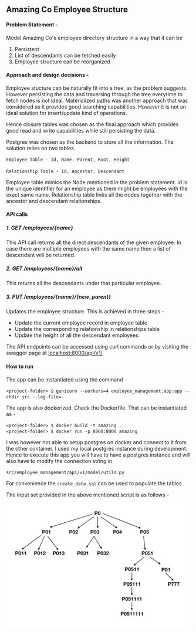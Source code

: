 ## Amazing Co Employee Structure
#### Problem Statement - 
Model Amazing Co's employee directory structure in a way that it can be 
1. Persistent
2. List of descendants can be fetched easily 
3. Employee structure can be reorganized 

#### Approach and design decisions - 
Employee stucture can be naturally fit into a tree, as the problem suggests. However persisting the data and traversing through the tree everytime to fetch nodes is not ideal. 
Materialized paths was another approach that was considered as it provides good searching capabilities. However it is not an ideal solution for insert/update kind of operations. 

Hence closure tables was chosen as the final approach which provides good read and write capabilities while still persisting the data. 

Postgres was chosen as the backend to store all  the information. The solution relies on two tables. 

```
Employee Table - Id, Name, Parent, Root, Height

Relationship Table - Id, Ancestor, Descendant
```

Employee table mimics the Node mentioned in the problem statement. Id is the unique identifier for an employee as there might be employees  with the exact same name. 
Relationship table links all the nodes together with the ancestor and descendant relationships.


#### API calls
##### 1. GET /employees/{name}
This API call returns all the direct descendants of the given employee. In case there are multiple employees with the same name then a list of descendant will be returned.
##### 2. GET /employees/{name}/all
This returns all the descendants under that particular employee. 
##### 3. PUT /employees/{name}/{new_parent}
Updates the employee structure. This is achieved in three steps - 
* Update the current employee record in employee table
* Update the corresponding relationship in relationships table
* Update the height of all the descendant employees

The API endpoints can be accessed using curl commands or by visiting the swagger page at <localhost:8000/api/v1/>

#### How to run
The app can be instantiated using the command - 
```
<project-folder> $ gunicorn --workers=4 employee_management.app:app --chdir src --log-file=-
```

The app is also dockerized. Check the Dockerfile. That can be instantiated as -
```
<project-folder> $ docker build -t amazing .
<project-folder> $ docker run -p 8000:8000 amazing
```
I was however not able to setup postgres on docker and connect to it from the other container. I used my local postgres instance during development.
Hence to execute this app you will have to have a postgres instance and will also have to modify the connection string in 
```
src/employee_management/api/v1/model/utils.py
``` 

For convenience the `create_data.sql` can be used to populate the tables. 

The input set provided in the above mentioned script is as follows - 

![Alt text](example.png?raw=true "Sample Input")

 

